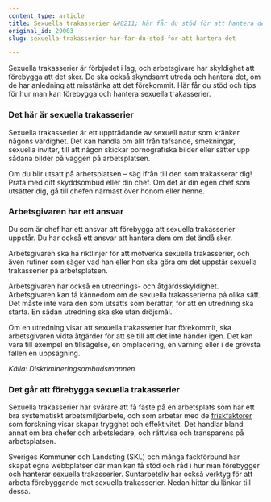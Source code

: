 ```yaml
---
content_type: article
title: Sexuella trakasserier &#8211; här får du stöd för att hantera det
original_id: 29003
slug: sexuella-trakasserier-har-far-du-stod-for-att-hantera-det

---
```


Sexuella trakasserier är förbjudet i lag, och arbetsgivare har skyldighet att förebygga att det sker. De ska också skyndsamt utreda och hantera det, om de har anledning att misstänka att det förekommit. Här får du stöd och tips för hur man kan förebygga och hantera sexuella trakasserier.

### Det här är sexuella trakasserier

Sexuella trakasserier är ett uppträdande av sexuell natur som kränker någons värdighet. Det kan handla om allt från tafsande, smekningar, sexuella inviter, till att någon skickar pornografiska bilder eller sätter upp sådana bilder på väggen på arbetsplatsen.

Om du blir utsatt på arbetsplatsen – säg ifrån till den som trakasserar dig! Prata med ditt skyddsombud eller din chef. Om det är din egen chef som utsätter dig, gå till chefen närmast över honom eller henne.

### Arbetsgivaren har ett ansvar

Du som är chef har ett ansvar att förebygga att sexuella trakasserier uppstår. Du har också ett ansvar att hantera dem om det ändå sker.

Arbetsgivaren ska ha riktlinjer för att motverka sexuella trakasserier, och även rutiner som säger vad han eller hon ska göra om det uppstår sexuella trakasserier på arbetsplatsen.

Arbetsgivaren har också en utrednings- och åtgärdsskyldighet. Arbetsgivaren kan få kännedom om de sexuella trakasserierna på olika sätt. Det måste inte vara den som utsatts som berättar, för att en utredning ska starta. En sådan utredning ska ske utan dröjsmål.

Om en utredning visar att sexuella trakasserier har förekommit, ska arbetsgivaren vidta åtgärder för att se till att det inte händer igen. Det kan vara till exempel en tillsägelse, en omplacering, en varning eller i de grövsta fallen en uppsägning.

_Källa: Diskrimineringsombudsmannen_

### Det går att förebygga sexuella trakasserier

Sexuella trakasserier har svårare att få fäste på en arbetsplats som har ett bra systematiskt arbetsmiljöarbete, och som arbetar med de [friskfaktorer](https://www.suntarbetsliv.se/forskning/ledarskap-och-organisation/sex-faktorer-som-gor-din-arbetsplats-frisk/) som forskning visar skapar trygghet och effektivitet. Det handlar bland annat om bra chefer och arbetsledare, och rättvisa och transparens på arbetsplatsen.

Sveriges Kommuner och Landsting (SKL) och många fackförbund har skapat egna webbplatser där man kan få stöd och råd i hur man förebygger och hanterar sexuella trakasserier. Suntarbetsliv har också verktyg för att arbeta förebyggande mot sexuella trakasserier. Nedan hittar du länkar till dessa.

